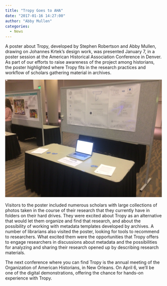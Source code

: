 ```yaml
---
title: "Tropy Goes to AHA"
date: "2017-01-16 14:27:00"
author: "Abby Mullen"
categories:
  - News
---
```


A poster about Tropy, developed by Stephen Robertson and Abby Mullen, drawing on Johannes Krtek’s design work, was presented January 7, in a poster session at the American Historical Association Conference in Denver. As part of our efforts to raise awareness of the project among historians, the poster highlighted where Tropy fits in the research practices and workflow of scholars gathering material in archives.

![Tropy at AHA](/assets/images/blog/2017/01/Tropy@AHA2017.jpg)

Visitors to the poster included numerous scholars with large collections of photos taken in the course of their research that they currently have in folders on their hard drives. They were excited about Tropy as an alternative that would let them organize and find that research, and about the possibility of working with metadata templates developed by archives. A number of librarians also visited the poster, looking for tools to recommend to researchers. What excited them were the opportunities that Tropy offers to engage researchers in discussions about metadata and the possibilities for analyzing and sharing their research opened up by describing research materials.

The next conference where you can find Tropy is the annual meeting of the Organization of American Historians, in New Orleans. On April 6, we’ll be one of the digital demonstrations, offering the chance for hands-on experience with Tropy.
